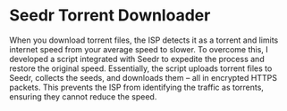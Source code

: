 # Seedr Torrent Downloader
When you download torrent files, the ISP detects it as a torrent and limits internet speed from your average speed to slower. To overcome this, I developed a script integrated with Seedr to expedite the process and restore the original speed. Essentially, the script uploads torrent files to Seedr, collects the seeds, and downloads them – all in encrypted HTTPS packets. This prevents the ISP from identifying the traffic as torrents, ensuring they cannot reduce the speed.